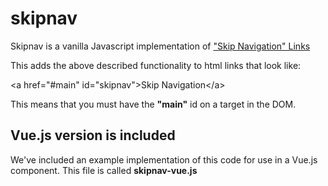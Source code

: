 # skipnav

Skipnav is a vanilla Javascript implementation of ["Skip Navigation" Links](https://webaim.org/techniques/skipnav/)

This adds the above described functionality to html links that look like:

&lt;a href="#main" id="skipnav">Skip Navigation&lt;/a>

This means that you must have the **"main"** id on a target in the DOM.

## Vue.js version is included

We've included an example implementation of this code for use in a Vue.js component. This file is called **skipnav-vue.js**



